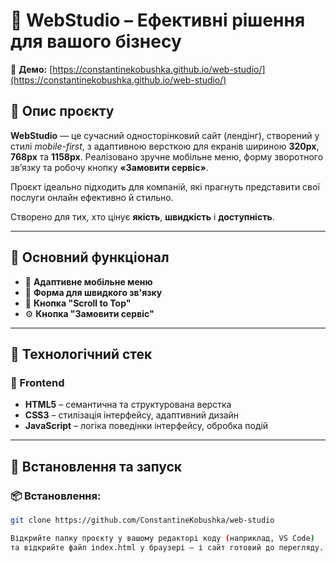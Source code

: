 # 💼 WebStudio – Ефективні рішення для вашого бізнесу

🔗 **Демо:** [https://constantinekobushka.github.io/web-studio/](https://constantinekobushka.github.io/web-studio/)

## 🔎 Опис проєкту

**WebStudio** — це сучасний односторінковий сайт (лендінг), створений у стилі _mobile-first_, з адаптивною версткою для екранів шириною **320px**, **768px** та **1158px**. Реалізовано зручне мобільне меню, форму зворотного зв’язку та робочу кнопку **«Замовити сервіс»**.

Проєкт ідеально підходить для компаній, які прагнуть представити свої послуги онлайн ефективно й стильно.

Створено для тих, хто цінує **якість**, **швидкість** і **доступність**.

---

## 🌟 Основний функціонал

- 📱 **Адаптивне мобільне меню**
- 📨 **Форма для швидкого зв'язку**
- 🔼 **Кнопка "Scroll to Top"**
- ⚙️ **Кнопка "Замовити сервіс"**

---

## 🧰 Технологічний стек

### 🔨 Frontend

- **HTML5** – семантична та структурована верстка
- **CSS3** – стилізація інтерфейсу, адаптивний дизайн
- **JavaScript** – логіка поведінки інтерфейсу, обробка подій

---

## 🚀 Встановлення та запуск

### 📦 Встановлення:

```bash
git clone https://github.com/ConstantineKobushka/web-studio

Відкрийте папку проєкту у вашому редакторі коду (наприклад, VS Code)
та відкрийте файл index.html у браузері — і сайт готовий до перегляду.
```
